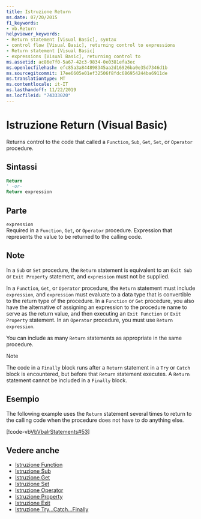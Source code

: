 ```yaml
---
title: Istruzione Return
ms.date: 07/20/2015
f1_keywords:
- vb.Return
helpviewer_keywords:
- Return statement [Visual Basic], syntax
- control flow [Visual Basic], returning control to expressions
- Return statement [Visual Basic]
- expressions [Visual Basic], returning control to
ms.assetid: ac86e7f0-5a67-42c3-9834-0e0381efa3ec
ms.openlocfilehash: efc85a3a844898345aa2d16926ba0e35d7346d1b
ms.sourcegitcommit: 17ee6605e01ef32506f8fdc686954244ba6911de
ms.translationtype: MT
ms.contentlocale: it-IT
ms.lasthandoff: 11/22/2019
ms.locfileid: "74333020"
---
```

# <a name="return-statement-visual-basic"></a>Istruzione Return (Visual Basic)
Returns control to the code that called a `Function`, `Sub`, `Get`, `Set`, or `Operator` procedure.  
  
## <a name="syntax"></a>Sintassi  
  
```vb  
Return  
' -or-  
Return expression  
```  
  
## <a name="part"></a>Parte  
 `expression`  
 Required in a `Function`, `Get`, or `Operator` procedure. Expression that represents the value to be returned to the calling code.  
  
## <a name="remarks"></a>Note  
 In a `Sub` or `Set` procedure, the `Return` statement is equivalent to an `Exit Sub` or `Exit Property` statement, and `expression` must not be supplied.  
  
 In a `Function`, `Get`, or `Operator` procedure, the `Return` statement must include `expression`, and `expression` must evaluate to a data type that is convertible to the return type of the procedure. In a `Function` or `Get` procedure, you also have the alternative of assigning an expression to the procedure name to serve as the return value, and then executing an `Exit Function` or `Exit Property` statement. In an `Operator` procedure, you must use `Return expression`.  
  
 You can include as many `Return` statements as appropriate in the same procedure.  
  
> [!NOTE]
> The code in a `Finally` block runs after a `Return` statement in a `Try` or `Catch` block is encountered, but before that `Return` statement executes. A `Return` statement cannot be included in a `Finally` block.  
  
## <a name="example"></a>Esempio  
 The following example uses the `Return` statement several times to return to the calling code when the procedure does not have to do anything else.  
  
 [!code-vb[VbVbalrStatements#53](~/samples/snippets/visualbasic/VS_Snippets_VBCSharp/VbVbalrStatements/VB/Class1.vb#53)]  
  
## <a name="see-also"></a>Vedere anche

- [Istruzione Function](../../../visual-basic/language-reference/statements/function-statement.md)
- [Istruzione Sub](../../../visual-basic/language-reference/statements/sub-statement.md)
- [Istruzione Get](../../../visual-basic/language-reference/statements/get-statement.md)
- [Istruzione Set](../../../visual-basic/language-reference/statements/set-statement.md)
- [Istruzione Operator](../../../visual-basic/language-reference/statements/operator-statement.md)
- [Istruzione Property](../../../visual-basic/language-reference/statements/property-statement.md)
- [Istruzione Exit](../../../visual-basic/language-reference/statements/exit-statement.md)
- [Istruzione Try...Catch...Finally](../../../visual-basic/language-reference/statements/try-catch-finally-statement.md)
